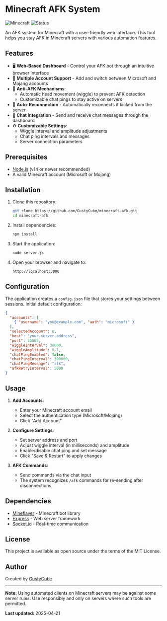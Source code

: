 # Minecraft AFK System

![Minecraft](https://img.shields.io/badge/Game-Minecraft-brightgreen)
![Status](https://img.shields.io/badge/Status-Active-success)

An AFK system for Minecraft with a user-friendly web interface. This tool helps you stay AFK in Minecraft servers with various automation features.

## Features

- 🖥️ **Web-Based Dashboard** - Control your AFK bot through an intuitive browser interface
- 👤 **Multiple Account Support** - Add and switch between Microsoft and Mojang accounts
- 🤖 **Anti-AFK Mechanisms**:
  - Automatic head movement (wiggle) to prevent AFK detection
  - Customizable chat pings to stay active on servers
- 🔄 **Auto-Reconnection** - Automatically reconnects if kicked from the server
- 💬 **Chat Integration** - Send and receive chat messages through the dashboard
- ⚙️ **Customizable Settings**:
  - Wiggle interval and amplitude adjustments
  - Chat ping intervals and messages
  - Server connection parameters

## Prerequisites

- [Node.js](https://nodejs.org/) (v14 or newer recommended)
- A valid Minecraft account (Microsoft or Mojang)

## Installation

1. Clone this repository:
   ```bash
   git clone https://github.com/GustyCube/minecraft-afk.git
   cd minecraft-afk
   ```

2. Install dependencies:
   ```bash
   npm install
   ```

3. Start the application:
   ```bash
   node server.js
   ```

4. Open your browser and navigate to:
   ```
   http://localhost:3000
   ```

## Configuration

The application creates a `config.json` file that stores your settings between sessions. Initial default configuration:

```json
{
  "accounts": [
    { "username": "you@example.com", "auth": "microsoft" }
  ],
  "selectedAccount": 0,
  "host": "your.server.address",
  "port": 25565,
  "wiggleInterval": 30000,
  "wiggleAmplitude": 0.1,
  "chatPingEnabled": false,
  "chatPingInterval": 300000,
  "chatPingMessage": "afk",
  "afkRetryInterval": 5000
}
```

## Usage

1. **Add Accounts**:
   - Enter your Minecraft account email
   - Select the authentication type (Microsoft/Mojang)
   - Click "Add Account"

2. **Configure Settings**:
   - Set server address and port
   - Adjust wiggle interval (in milliseconds) and amplitude
   - Enable/disable chat ping and set message
   - Click "Save & Restart" to apply changes

3. **AFK Commands**:
   - Send commands via the chat input
   - The system recognizes `/afk` commands for re-sending after disconnections

## Dependencies

- [Mineflayer](https://github.com/PrismarineJS/mineflayer) - Minecraft bot library
- [Express](https://expressjs.com/) - Web server framework
- [Socket.io](https://socket.io/) - Real-time communication

## License

This project is available as open source under the terms of the MIT License.

## Author

Created by [GustyCube](https://github.com/GustyCube)

---

**Note:** Using automated clients on Minecraft servers may be against some server rules. Use responsibly and only on servers where such tools are permitted.

**Last updated:** 2025-04-21
